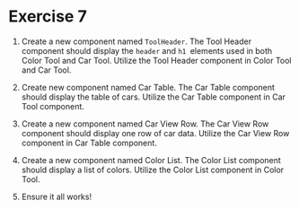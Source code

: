 # Exercise 7

1. Create a new component named `ToolHeader`. The Tool Header component should display the `header` and `h1 `elements used in both Color Tool and Car Tool. Utilize the Tool Header component in Color Tool and Car Tool.

2. Create new component named Car Table. The Car Table component should display the table of cars. Utilize the Car Table component in Car Tool component.

3. Create a new component named Car View Row. The Car View Row component should display one row of car data. Utilize the Car View Row component in Car Table component.

4. Create a new component named Color List. The Color List component should display a list of colors. Utilize the Color List component in Color Tool.

5. Ensure it all works!